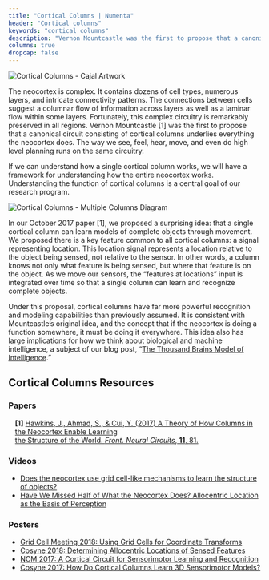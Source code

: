 ```yaml
---
title: "Cortical Columns | Numenta"
header: "Cortical columns"
keywords: "cortical columns"
description: "Vernon Mountcastle was the first to propose that a canonical circuit consisting of cortical columns underlies everything the neocortex does. Understanding the function of cortical columns is a central goal of our research program. On this page, you'll find all our resources regarding cortical columns."
columns: true
dropcap: false
---
```

<section>
<aside>

![Cortical Columns - Cajal Artwork](../images/cortical-columns-1.png)

</aside>

The neocortex is complex. It contains dozens of cell types, numerous layers, and intricate connectivity patterns. The connections between cells suggest a columnar flow of information across layers as well as a laminar flow within some layers. Fortunately, this complex circuitry is remarkably preserved in all regions. Vernon Mountcastle [1] was the first to propose that a canonical circuit consisting of cortical columns underlies everything the neocortex does. The way we see, feel, hear, move, and even do high level planning runs on the same circuitry.

If we can understand how a single cortical column works, we will have a framework for understanding how the entire neocortex works. Understanding the function of cortical columns is a central goal of our research program.
</section>
<section>
<aside>

![Cortical Columns - Multiple Columns Diagram](../images/cortical-columns-2.png)

</aside>
In our October 2017 paper [1], we proposed a surprising idea: that a single cortical column can learn models of complete objects through movement. We proposed there is a key feature common to all cortical columns: a signal representing location. This location signal represents a location relative to the object being sensed, not relative to the sensor. In other words, a column knows not only what feature is being sensed, but where that feature is on the object. As we move our sensors, the “features at locations” input is integrated over time so that a single column can learn and recognize complete objects.

Under this proposal, cortical columns have far more powerful recognition and modeling capabilities than previously assumed. It is consistent with Mountcastle’s original idea, and the concept that if the neocortex is doing a function somewhere, it must be doing it everywhere. This idea also has large implications for how we think about biological and machine intelligence, a subject of our blog post, “[The Thousand Brains Model of Intelligence](/blog/2018/03/19/thousand-brains-model-of-intelligence/).”

</section>

## Cortical Columns Resources

### Papers

<span style="margin-left: 10pt; display:block"><b>[1]</b> <a href="https://numenta.com/resources/papers/a-theory-of-how-columns-in-the-neocortex-enable-learning-the-structure-of-the-world/">Hawkins, J., Ahmad, S., & Cui, Y. (2017) A Theory of How Columns in the Neocortex Enable Learning <br>the Structure of the World. <i>Front. Neural Circuits</i>, <b>11</b>, 81.</a></span>

### Videos
*	[Does the neocortex use grid cell-like mechanisms to learn the structure of objects?](/resources/papers-videos-and-more/jeff-hawkins-simons-institute-talk/)
*	[Have We Missed Half of What the Neocortex Does? Allocentric Location as the Basis of Perception](/resources/papers-videos-and-more/jeff-hawkins-mit-talk/)

### Posters
* [Grid Cell Meeting 2018: Using Grid Cells for Coordinate Transforms](/resources/papers-videos-and-more/grid-cell-meeting/)
*	[Cosyne 2018: Determining Allocentric Locations of Sensed Features](/resources/papers-videos-and-more/cosyne-2018-allocentric-locations-of-sensed-features/)
*	[NCM 2017: A Cortical Circuit for Sensorimotor Learning and Recognition](/resources/papers-videos-and-more/ncm-2017a-cortical-circuit-for-learning-sensorimotor-representations/)
*	[Cosyne 2017: How Do Cortical Columns Learn 3D Sensorimotor Models?](/resources/papers-videos-and-more/cosyne-2017-how-do-cortical-columns-learn-3d-sensorimotor-models/)
